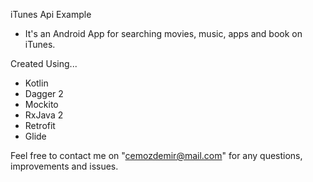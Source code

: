 iTunes Api Example
    
- It's an Android App for searching movies, music, apps and book on iTunes.

Created Using...
- Kotlin
- Dagger 2
- Mockito
- RxJava 2
- Retrofit
- Glide

Feel free to contact me on "cemozdemir@mail.com" for any questions, improvements and issues.
